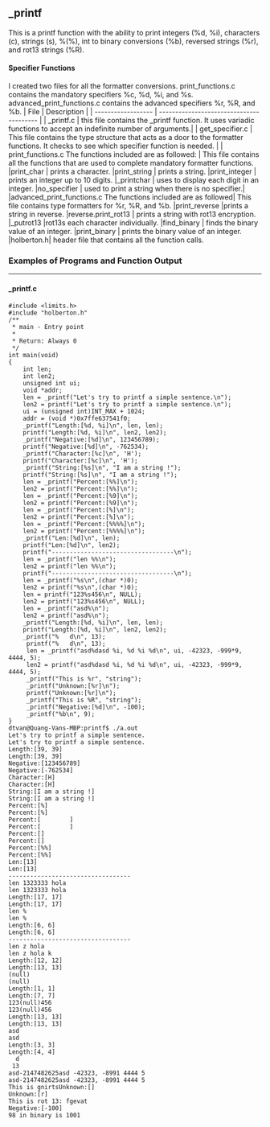 ## _printf

This is a printf function with the ability to print integers (%d, %i), characters (c), strings (s), %(%), int to binary conversions (%b), reversed strings (%r), and rot13 strings (%R).
 #### Specifier Functions

 I created two files for all the formatter conversions.
 print_functions.c contains the mandatory specifiers %c, %d, %i, and %s.
advanced_print_functions.c contains the advanced specifiers %r, %R, and %b.
| File               | Description                              |
| ------------------ | ---------------------------------------- |
| _printf.c          | this file contains the _printf function. It uses variadic functions to accept an indefinite number of arguments.|
| get_specifier.c    | This file contains the type structure that acts as a door to the formatter functions. It checks to see which specifier function is needed.   |
| print_functions.c The functions included are as followed: | This file contains all the functions that are used to complete mandatory formatter functions.
|print_char |  prints a character.
|print_string | prints a string.
|print_integer | prints an integer up to 10 digits.
|_printchar | uses to display each digit in an integer.
|no_specifier | used to print a string when there is no specifier.|
|advanced_print_functions.c The functions included are as followed| This file contains type formatters for %r, %R, and %b.
|print_reverse |prints a string in reverse.
|reverse.print_rot13 | prints a string with rot13 encryption.
|_putrot13 |rot13s each character individually.
|find_binary | finds the binary value of an integer.
|print_binary | prints the binary value of an integer.
|holberton.h| header file that contains all the function calls.





### Examples of Programs and Function Output
--------------------------------------------
#### _printf.c
```
#include <limits.h>
#include "holberton.h"
/**
 * main - Entry point
 *
 * Return: Always 0
 */
int main(void)
{
    int len;
    int len2;
    unsigned int ui;
    void *addr;
    len = _printf("Let's try to printf a simple sentence.\n");
    len2 = printf("Let's try to printf a simple sentence.\n");
    ui = (unsigned int)INT_MAX + 1024;
    addr = (void *)0x7ffe637541f0;
    _printf("Length:[%d, %i]\n", len, len);
    printf("Length:[%d, %i]\n", len2, len2);
    _printf("Negative:[%d]\n", 123456789);
    printf("Negative:[%d]\n", -762534);
    _printf("Character:[%c]\n", 'H');
    printf("Character:[%c]\n", 'H');
    _printf("String:[%s]\n", "I am a string !");
    printf("String:[%s]\n", "I am a string !");
    len = _printf("Percent:[%%]\n");
    len2 = printf("Percent:[%%]\n");
    len = _printf("Percent:[%9]\n");
    len2 = printf("Percent:[%9]\n");
    len = _printf("Percent:[%]\n");
    len2 = printf("Percent:[%]\n");
    len = _printf("Percent:[%%%%]\n");
    len2 = printf("Percent:[%%%%]\n");
    _printf("Len:[%d]\n", len);
    printf("Len:[%d]\n", len2);
    printf("----------------------------------\n");
    len = _printf("len %%\n");
    len2 = printf("len %%\n");
    printf("----------------------------------\n");
    len = _printf("%s\n",(char *)0);
    len2 = printf("%s\n",(char *)0);
    len = printf("123%s456\n", NULL);
    len2 = printf("123%s456\n", NULL);
    len = _printf("asd%\n");
    len2 = printf("asd%\n");
    _printf("Length:[%d, %i]\n", len, len);
    printf("Length:[%d, %i]\n", len2, len2);
    _printf("%   d\n", 13);
     printf("%   d\n", 13);
     len = _printf("asd%dasd %i, %d %i %d\n", ui, -42323, -999*9, 4444, 5);
     len2 = printf("asd%dasd %i, %d %i %d\n", ui, -42323, -999*9, 4444, 5);
     _printf("This is %r", "string");
     _printf("Unknown:[%r]\n");
     printf("Unknown:[%r]\n");
	 _printf("This is %R", "string");
	 _printf("Negative:[%d]\n", -100);
	 _printf("%b\n", 9);
}
dtvan@Quang-Vans-MBP:printf$ ./a.out
Let's try to printf a simple sentence.
Let's try to printf a simple sentence.
Length:[39, 39]
Length:[39, 39]
Negative:[123456789]
Negative:[-762534]
Character:[H]
Character:[H]
String:[I am a string !]
String:[I am a string !]
Percent:[%]
Percent:[%]
Percent:[        ]
Percent:[        ]
Percent:[]
Percent:[]
Percent:[%%]
Percent:[%%]
Len:[13]
Len:[13]
----------------------------------
len 1323333 hola
len 1323333 hola
Length:[17, 17]
Length:[17, 17]
len %
len %
Length:[6, 6]
Length:[6, 6]
----------------------------------
len z hola
len z hola k
Length:[12, 12]
Length:[13, 13]
(null)
(null)
Length:[1, 1]
Length:[7, 7]
123(null)456
123(null)456
Length:[13, 13]
Length:[13, 13]
asd
asd
Length:[3, 3]
Length:[4, 4]
  d
 13
asd-2147482625asd -42323, -8991 4444 5
asd-2147482625asd -42323, -8991 4444 5
This is gnirtsUnknown:[]
Unknown:[r]
This is rot 13: fgevat
Negative:[-100]
98 in binary is 1001


